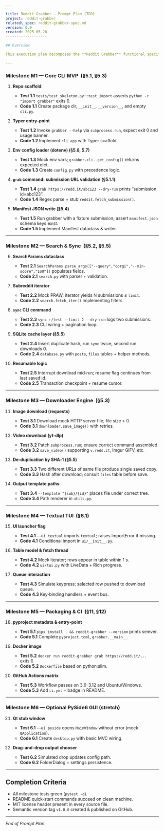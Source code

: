 ```yaml
---

title: Reddit Grabber – Prompt Plan (TDD)
project: reddit-grabber
related\_spec: reddit-grabber-spec.md
version: 0.9
created: 2025‑05‑28
-------------------

## Overview

This execution plan decomposes the **Reddit Grabber** functional specification into a linear, test‑first roadmap.  Each step pairs the *minimal failing test* with the code required to make it pass, following strict TDD.  Milestones map to the specification’s section numbers for easy traceability.

---
```


### Milestone M1 — Core CLI MVP  (§5.1, §5.3)

1. **Repo scaffold**

   * **Test 1.1** `tests/test_skeleton.py::test_import` asserts `python -c "import grabber"` exits 0.
   * **Code 1.1** Create package dir, `__init__.__version__`, and empty `cli.py`.

2. **Typer entry‑point**

   * **Test 1.2** Invoke `grabber --help` via `subprocess.run`, expect exit 0 and usage banner.
   * **Code 1.2** Implement `cli.app` with Typer scaffold.

3. **Env config loader (dotenv) (§5.6, 5.7)**

   * **Test 1.3** Mock env vars; `grabber.cli._get_config()` returns expected dict.
   * **Code 1.3** Create `config.py` with precedence logic.

4. **`grab` command: submission URL validation (§5.1.1)**

   * **Test 1.4** `grab https://redd.it/abc123 --dry-run` prints “submission id=abc123”.
   * **Code 1.4** Regex parse + stub `reddit.fetch_submission()`.

5. **Manifest JSON write (§5.4)**

   * **Test 1.5** Run grabber with a fixture submission; assert `manifest.json` schema keys exist.
   * **Code 1.5** Implement Manifest dataclass & writer.

---

### Milestone M2 — Search & Sync  (§5.2, §5.5)

6. **SearchParams dataclass**

   * **Test 2.1** `SearchParams.parse_args(["--query","corgi","--min-score","100"])` populates fields.
   * **Code 2.1** `search.py` with parser + validation.

7. **Subreddit iterator**

   * **Test 2.2** Mock PRAW; iterator yields N submissions ≤ `limit`.
   * **Code 2.2** `search.fetch_iter()` implementing filters.

8. **`sync` CLI command**

   * **Test 2.3** `sync r/test --limit 2 --dry-run` logs two submissions.
   * **Code 2.3** CLI wiring + pagination loop.

9. **SQLite cache layer (§5.5)**

   * **Test 2.4** Insert duplicate hash, run `sync` twice, second run downloads 0.
   * **Code 2.4** `database.py` with `posts`, `files` tables + helper methods.

10. **Resumable logic**

    * **Test 2.5** Interrupt download mid‑run; resume flag continues from last saved id.
    * **Code 2.5** Transaction checkpoint + resume cursor.

---

### Milestone M3 — Downloader Engine  (§5.3)

11. **Image download (requests)**

    * **Test 3.1** Download mock HTTP server file; file size > 0.
    * **Code 3.1** `downloader.save_image()` with retries.

12. **Video download (yt‑dlp)**

    * **Test 3.2** Patch `subprocess.run`; ensure correct command assembled.
    * **Code 3.2** `save_video()` supporting `v.redd.it`, Imgur GIFV, etc.

13. **De‑duplication by SHA‑1 (§5.5)**

    * **Test 3.3** Two different URLs of same file produce single saved copy.
    * **Code 3.3** Hash after download; consult `files` table before save.

14. **Output template paths**

    * **Test 3.4** `--template "{sub}/{id}"` places file under correct tree.
    * **Code 3.4** Path renderer in `utils.py`.

---

### Milestone M4 — Textual TUI  (§6.1)

15. **UI launcher flag**

    * **Test 4.1** `--ui textual` imports `textual`; raises ImportError if missing.
    * **Code 4.1** Conditional import in `ui/__init__.py`.

16. **Table model & fetch thread**

    * **Test 4.2** Mock iterator; rows appear in table within 1 s.
    * **Code 4.2** `ui/tui.py` with LiveData + Rich progress.

17. **Queue interaction**

    * **Test 4.3** Simulate keypress; selected row pushed to download queue.
    * **Code 4.3** Key‑binding handlers + event bus.

---

### Milestone M5 — Packaging & CI  (§11, §12)

18. **pyproject metadata & entry‑point**

    * **Test 5.1** `pipx install . && reddit-grabber --version` prints semver.
    * **Code 5.1** Complete `pyproject.toml`, `grabber.__main__`.

19. **Docker image**

    * **Test 5.2** `docker run reddit-grabber grab https://redd.it/...` exits 0.
    * **Code 5.2** `Dockerfile` based on python\:slim.

20. **GitHub Actions matrix**

    * **Test 5.3** Workflow passes on 3.9–3.12 and Ubuntu/Windows.
    * **Code 5.3** Add `ci.yml` + badge in README.

---

### Milestone M6 — Optional PySide6 GUI (stretch)

21. **Qt stub window**

    * **Test 6.1** `--ui pyside` opens `MainWindow` without error (mock `QApplication`).
    * **Code 6.1** Create `desktop.py` with basic MVC wiring.

22. **Drag‑and‑drop output chooser**

    * **Test 6.2** Simulated drop updates config path.
    * **Code 6.2** FolderDialog + settings persistence.

---

## Completion Criteria

* All milestone tests green (`pytest -q`).
* README quick‑start commands succeed on clean machine.
* MIT license header present in every source file.
* Semantic version tag `v1.0.0` created & published on GitHub.

---

*End of Prompt Plan*
